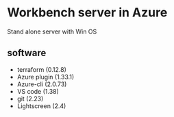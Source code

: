 # Workbench server in Azure #

Stand alone server with Win OS

## software ##

* terraform (0.12.8)
* Azure plugin (1.33.1)
* Azure-cli (2.0.73)
* VS code (1.38)
* git (2.23)
* Lightscreen (2.4) 